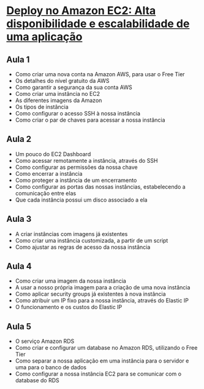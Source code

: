 # [Deploy no Amazon EC2: Alta disponibilidade e escalabilidade de uma aplicação](https://cursos.alura.com.br/course/amazon-ec2-disponibilidade-escalabilidade)
## Aula 1
* Como criar uma nova conta na Amazon AWS, para usar o Free Tier
* Os detalhes do nível gratuito da AWS
* Como garantir a segurança da sua conta AWS
* Como criar uma instância no EC2
* As diferentes imagens da Amazon
* Os tipos de instância
* Como configurar o acesso SSH à nossa instância
* Como criar o par de chaves para acessar a nossa instância
## Aula 2
* Um pouco do EC2 Dashboard
* Como acessar remotamente a instância, através do SSH
* Como configurar as permissões da nossa chave
* Como encerrar a instância
* Como proteger a instância de um encerramento
* Como configurar as portas das nossas instâncias, estabelecendo a comunicação entre elas
* Que cada instância possui um disco associado a ela
## Aula 3
* A criar instâncias com imagens já existentes
* Como criar uma instância customizada, a partir de um script
* Como ajustar as regras de acesso da nossa instância
## Aula 4
* Como criar uma imagem da nossa instância
* A usar a nosso própria imagem para a criação de uma nova instância
* Como aplicar security groups já existentes à nova instância
* Como atribuir um IP fixo para a nossa instância, através do Elastic IP
* O funcionamento e os custos do Elastic IP
## Aula 5
* O serviço Amazon RDS
* Como criar e configurar um database no Amazon RDS, utilizando o Free Tier
* Como separar a nossa aplicação em uma instância para o servidor e uma para o banco de dados
* Como configurar a nossa instância EC2 para se comunicar com o database do RDS